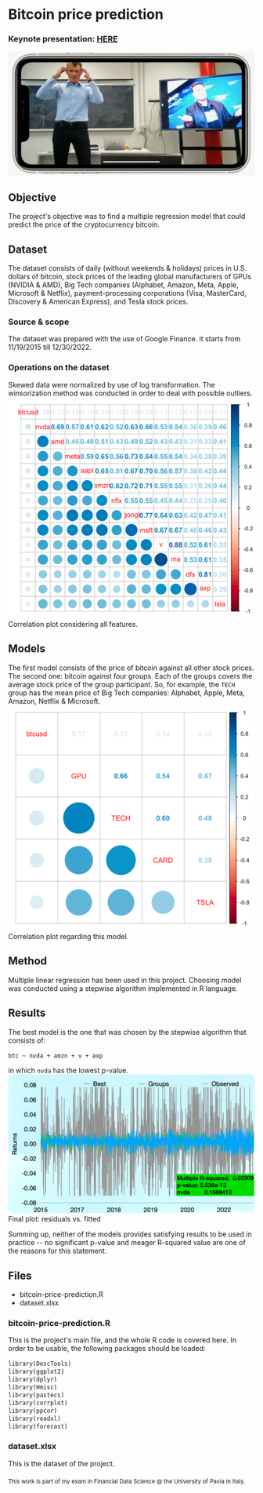 # Bitcoin price prediction
### Keynote presentation: [HERE](https://www.youtube.com/watch?v=lG2Rm_B1u7E)

![YouTube screenshot](preview.png)

## Objective
The project's objective was to find a multiple regression model that could predict the price of the cryptocurrency bitcoin.

## Dataset
The dataset consists of daily (without weekends & holidays) prices in U.S. dollars of bitcoin, stock prices of the leading global manufacturers of GPUs (NVIDIA & AMD), Big Tech companies (Alphabet, Amazon, Meta, Apple, Microsoft & Netflix), payment-processing corporations (Visa, MasterCard, Discovery & 
American Express), and Tesla stock prices.
### Source & scope
The dataset was prepared with the use of Google Finance. it starts from 11/19/2015 till 12/30/2022.
### Operations on the dataset
Skewed data were normalized by use of log transformation. The winsorization method was conducted in order to deal with possible outliers.
![cor1](cor1.png)
Correlation plot considering all features.
## Models
The first model consists of the price of bitcoin against all other stock prices. The second one: bitcoin against four groups. Each of the groups covers the average stock price of the group participant. So, for example, the `TECH` group has the mean price of Big Tech companies: Alphabet, Apple, Meta, Amazon, Netflix & Microsoft.
![cor2](cor2.png)
Correlation plot regarding this model.

## Method
Multiple linear regression has been used in this project. Choosing model was conducted using a stepwise algorithm implemented in R language. 
## Results
The best model is the one that was chosen by the stepwise algorithm that
consists of:
```
btc ~ nvda + amzn + v + axp
```
in which `nvda` has the lowest p-value.
![residuals](residuals.png)
Final plot: residuals vs. fitted

Summing up, neither of the models provides satisfying results to be used in practice -- no significant p-value and meager R-squared value are one of the reasons for this statement. 

## Files
- bitcoin-price-prediction.R
- dataset.xlsx

### **bitcoin-price-prediction.R**
This is the project's main file, and the whole R code is covered here. In order to be usable, the following packages should be loaded:
```
library(DescTools)
library(ggplot2)
library(dplyr)
library(Hmisc)
library(pastecs)
library(corrplot)
library(ppcor)
library(readxl)
library(forecast)
```
 ### **dataset.xlsx**
This is the dataset of the project. 

<sub>This work is part of my exam in Financial Data Science @ the University of Pavia in Italy.</sub>